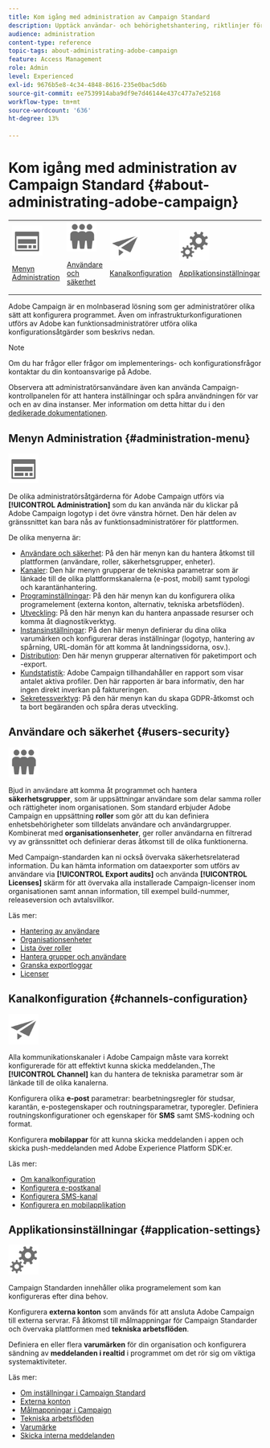 ```yaml
---
title: Kom igång med administration av Campaign Standard
description: Upptäck användar- och behörighetshantering, riktlinjer för övervakning, kanalspecifika konfigurationer och riktlinjer för programinställningar.
audience: administration
content-type: reference
topic-tags: about-administrating-adobe-campaign
feature: Access Management
role: Admin
level: Experienced
exl-id: 9676b5e8-4c34-4848-8616-235e0bac5d6b
source-git-commit: ee7539914aba9df9e7d46144e437c477a7e52168
workflow-type: tm+mt
source-wordcount: '636'
ht-degree: 13%

---
```


# Kom igång med administration av Campaign Standard {#about-administrating-adobe-campaign}

<table>
<tr><td><img src="assets/do-not-localize/icon_menu.svg" width="60px"><p><a href="#administration-menu">Menyn Administration</a></p></td>
<td><img src="assets/do-not-localize/icon_users.svg" width="60px"><p><a href="#users-security">Användare och säkerhet</a></p></td>
<td><img src="assets/do-not-localize/icon_channels.svg" width="60px"><p><a href="#channels-configuration">Kanalkonfiguration</a></p></td>
<td><img src="assets/do-not-localize/icon_settings.svg" width="60px"><p><a href="#application-settings">Applikationsinställningar</a></p></td></tr>
</table>

Adobe Campaign är en molnbaserad lösning som ger administratörer olika sätt att konfigurera programmet. Även om infrastrukturkonfigurationen utförs av Adobe kan funktionsadministratörer utföra olika konfigurationsåtgärder som beskrivs nedan.

>[!NOTE]
>
>Om du har frågor eller frågor om implementerings- och konfigurationsfrågor kontaktar du din kontoansvarige på Adobe.

Observera att administratörsanvändare även kan använda Campaign-kontrollpanelen för att hantera inställningar och spåra användningen för var och en av dina instanser. Mer information om detta hittar du i den [dedikerade dokumentationen](https://experienceleague.adobe.com/docs/control-panel/using/control-panel-home.html?lang=sv).

## Menyn Administration {#administration-menu}

<img src="assets/do-not-localize/icon_menu.svg" width="60px">

De olika administratörsåtgärderna för Adobe Campaign utförs via **[!UICONTROL Administration]** som du kan använda när du klickar på Adobe Campaign logotyp i det övre vänstra hörnet. Den här delen av gränssnittet kan bara nås av funktionsadministratörer för plattformen.

De olika menyerna är:

* [Användare och säkerhet](../../administration/using/about-access-management.md): På den här menyn kan du hantera åtkomst till plattformen (användare, roller, säkerhetsgrupper, enheter).
* [Kanaler](../../administration/using/about-channel-configuration.md): Den här menyn grupperar de tekniska parametrar som är länkade till de olika plattformskanalerna (e-post, mobil) samt typologi och karantänhantering.
* [Programinställningar](../../administration/using/external-accounts.md): På den här menyn kan du konfigurera olika programelement (externa konton, alternativ, tekniska arbetsflöden).
* [Utveckling](../../developing/using/data-model-concepts.md): På den här menyn kan du hantera anpassade resurser och komma åt diagnostikverktyg.
* [Instansinställningar](../../administration/using/branding.md): På den här menyn definierar du dina olika varumärken och konfigurerar deras inställningar (logotyp, hantering av spårning, URL-domän för att komma åt landningssidorna, osv.).
* [Distribution](../../automating/using/managing-packages.md): Den här menyn grupperar alternativen för paketimport och -export.
* [Kundstatistik](../../audiences/using/active-profiles.md): Adobe Campaign tillhandahåller en rapport som visar antalet aktiva profiler. Den här rapporten är bara informativ, den har ingen direkt inverkan på faktureringen.
* [Sekretessverktyg](../../start/using/privacy-management.md): På den här menyn kan du skapa GDPR-åtkomst och ta bort begäranden och spåra deras utveckling.

## Användare och säkerhet {#users-security}

<img src="assets/do-not-localize/icon_users.svg"  width="60px">

Bjud in användare att komma åt programmet och hantera **säkerhetsgrupper**, som är uppsättningar användare som delar samma roller och rättigheter inom organisationen. Som standard erbjuder Adobe Campaign en uppsättning **roller** som gör att du kan definiera enhetsbehörigheter som tilldelats användare och användargrupper. Kombinerat med **organisationsenheter**, ger roller användarna en filtrerad vy av gränssnittet och definierar deras åtkomst till de olika funktionerna.

Med Campaign-standarden kan ni också övervaka säkerhetsrelaterad information. Du kan hämta information om dataexporter som utförs av användare via **[!UICONTROL Export audits]** och använda **[!UICONTROL Licenses]** skärm för att övervaka alla installerade Campaign-licenser inom organisationen samt annan information, till exempel build-nummer, releaseversion och avtalsvillkor.

Läs mer:

* [Hantering av användare](../../administration/using/users-management.md)
* [Organisationsenheter](../../administration/using/organizational-units.md)
* [Lista över roller](../../administration/using/list-of-roles.md)
* [Hantera grupper och användare](../../administration/using/managing-groups-and-users.md)
* [Granska exportloggar](../../administration/using/auditing-export-logs.md)
* [Licenser](../../administration/using/licenses.md)

## Kanalkonfiguration {#channels-configuration}

<img src="assets/do-not-localize/icon_channels.svg" width="60px">

Alla kommunikationskanaler i Adobe Campaign måste vara korrekt konfigurerade för att effektivt kunna skicka meddelanden.,The **[!UICONTROL Channel]**  kan du hantera de tekniska parametrar som är länkade till de olika kanalerna.

Konfigurera olika **e-post** parametrar: bearbetningsregler för studsar, karantän, e-postegenskaper och routningsparametrar, typoregler. Definiera routningskonfigurationer och egenskaper för **SMS** samt SMS-kodning och format.

Konfigurera **mobilappar** för att kunna skicka meddelanden i appen och skicka push-meddelanden med Adobe Experience Platform SDK:er.

Läs mer:

* [Om kanalkonfiguration](../../administration/using/about-channel-configuration.md)
* [Konfigurera e-postkanal](../../administration/using/configuring-email-channel.md)
* [Konfigurera SMS-kanal](../../administration/using/configuring-sms-channel.md)
* [Konfigurera en mobilapplikation](../../administration/using/configuring-a-mobile-application.md)

## Applikationsinställningar {#application-settings}

<img src="assets/do-not-localize/icon_settings.svg" width="60px">

Campaign Standarden innehåller olika programelement som kan konfigureras efter dina behov.

Konfigurera **externa konton** som används för att ansluta Adobe Campaign till externa servrar. Få åtkomst till målmappningar för Campaign Standarder och övervaka plattformen med **tekniska arbetsflöden**.

Definiera en eller flera **varumärken** för din organisation och konfigurera sändning av **meddelanden i realtid** i programmet om det rör sig om viktiga systemaktiviteter.

Läs mer:

* [Om inställningar i Campaign Standard](../../administration/using/about-campaign-standard-settings.md)
* [Externa konton](../../administration/using/external-accounts.md)
* [Målmappningar i Campaign](../../administration/using/target-mappings-in-campaign.md)
* [Tekniska arbetsflöden](../../administration/using/technical-workflows.md)
* [Varumärke](../../administration/using/branding.md)
* [Skicka interna meddelanden](../../administration/using/sending-internal-notifications.md)
